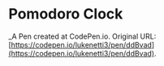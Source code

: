 # Pomodoro Clock
 _A Pen created at CodePen.io. Original URL: [https://codepen.io/lukenetti3/pen/ddBvad](https://codepen.io/lukenetti3/pen/ddBvad).

 